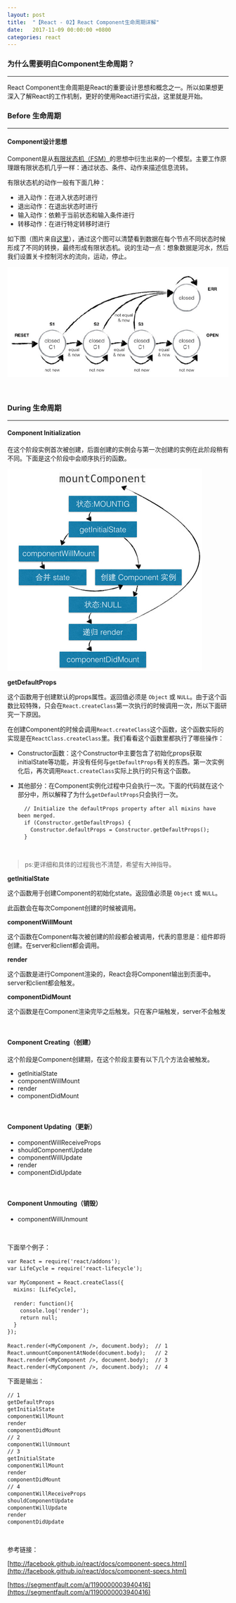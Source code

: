 ```yaml
---
layout: post
title:  "【React - 02】React Component生命周期详解"
date:   2017-11-09 00:00:00 +0800
categories: react
---
```


### 为什么需要明白Component生命周期？
---
React Component生命周期是React的重要设计思想和概念之一。所以如果想更深入了解React的工作机制，更好的使用React进行实战，这里就是开始。

### Before 生命周期
---

#### Component设计思想
Component是从[有限状态机（FSM）](https://zh.wikipedia.org/wiki/%E6%9C%89%E9%99%90%E7%8A%B6%E6%80%81%E6%9C%BA)的思想中衍生出来的一个模型。主要工作原理跟有限状态机几乎一样：通过状态、条件、动作来描述信息流转。

有限状态机的动作一般有下面几种：

- 进入动作：在进入状态时进行
- 退出动作：在退出状态时进行
- 输入动作：依赖于当前状态和输入条件进行
- 转移动作：在进行特定转移时进行

如下图（图片来自[这里](https://segmentfault.com/a/1190000003940416)），通过这个图可以清楚看到数据在每个节点不同状态时候形成了不同的转换，最终形成有限状态机。说的生动一点：想象数据是河水，然后我们设置关卡控制河水的流向，运动，停止。

![](/images/fsm.jpeg)

<br>

### During 生命周期
---

#### Component Initialization

在这个阶段实例首次被创建，后面创建的实例会与第一次创建的实例在此阶段稍有不同。下面是这个阶段中会顺序执行的函数。

![](/images/react-component-initialization.jpeg)

**getDefaultProps**

这个函数用于创建默认的props属性。返回值必须是 `Object` 或 `NULL`。由于这个函数比较特殊，只会在`React.createClass`第一次执行的时候调用一次，所以下面研究一下原因。

在创建Component的时候会调用`React.createClass`这个函数，这个函数实际的实现是在`ReactClass.createClass`里。我们看看这个函数里都执行了哪些操作：

- Constructor函数：这个Constructor中主要包含了初始化props获取initialState等功能，并没有任何与`getDefaultProps`有关的东西。第一次实例化后，再次调用`React.createClass`实际上执行的只有这个函数。

- 其他部分：在Component实例化过程中只会执行一次。下面的代码就在这个部分中，所以解释了为什么`getDefaultProps`只会执行一次。

        // Initialize the defaultProps property after all mixins have been merged.
        if (Constructor.getDefaultProps) {
          Constructor.defaultProps = Constructor.getDefaultProps();
        }


<br>

> ps:更详细和具体的过程我也不清楚，希望有大神指导。

**getInitialState**

这个函数用于创建Component的初始化state。返回值必须是 `Object` 或 `NULL`。

此函数会在每次Component创建的时候被调用。

**componentWillMount**

这个函数在Component每次被创建的阶段都会被调用，代表的意思是：组件即将创建。在server和client都会调用。

**render**

这个函数是进行Component渲染的，React会将Component输出到页面中。server和client都会触发。

**componentDidMount**

这个函数是在Component渲染完毕之后触发。只在客户端触发，server不会触发

<br>

#### Component Creating（创建）
这个阶段是Component创建期，在这个阶段主要有以下几个方法会被触发。

- getInitialState
- componentWillMount
- render
- componentDidMount

<br>

#### Component Updating（更新）
- componentWillReceiveProps
- shouldComponentUpdate
- componentWillUpdate
- render
- componentDidUpdate

<br>

#### Component Unmouting（销毁）
- componentWillUnmount

<br>

下面举个例子：

    var React = require('react/addons');
    var LifeCycle = require('react-lifecycle');
    
    var MyComponent = React.createClass({
      mixins: [LifeCycle],
    
      render: function(){
        console.log('render');
        return null;
      }
    });
    
    React.render(<MyComponent />, document.body);  // 1
    React.unmountComponentAtNode(document.body);   // 2
    React.render(<MyComponent />, document.body);  // 3
    React.render(<MyComponent />, document.body);  // 4


下面是输出：

    // 1
    getDefaultProps
    getInitialState
    componentWillMount
    render
    componentDidMount
    // 2
    componentWillUnmount
    // 3
    getInitialState
    componentWillMount
    render
    componentDidMount
    // 4
    componentWillReceiveProps
    shouldComponentUpdate
    componentWillUpdate
    render
    componentDidUpdate


<br>

参考链接：

[http://facebook.github.io/react/docs/component-specs.html](http://facebook.github.io/react/docs/component-specs.html)

[https://segmentfault.com/a/1190000003940416](https://segmentfault.com/a/1190000003940416)


